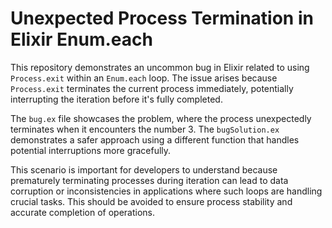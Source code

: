 # Unexpected Process Termination in Elixir Enum.each

This repository demonstrates an uncommon bug in Elixir related to using `Process.exit` within an `Enum.each` loop.  The issue arises because `Process.exit` terminates the current process immediately, potentially interrupting the iteration before it's fully completed. 

The `bug.ex` file showcases the problem, where the process unexpectedly terminates when it encounters the number 3.  The `bugSolution.ex` demonstrates a safer approach using a different function that handles potential interruptions more gracefully. 

This scenario is important for developers to understand because prematurely terminating processes during iteration can lead to data corruption or inconsistencies in applications where such loops are handling crucial tasks.  This should be avoided to ensure process stability and accurate completion of operations.